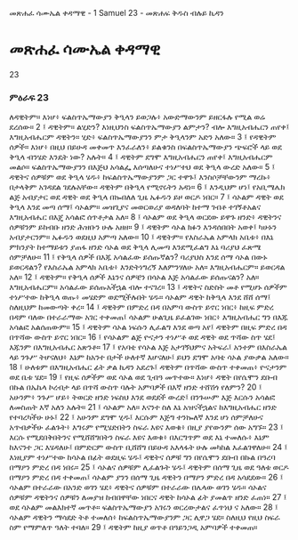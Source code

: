 ﻿
 መጽሐፈ ሳሙኤል ቀዳማዊ - 1 Samuel 23 - መጽሐፍ ቅዱስ ብሉይ ኪዳን
# መጽሐፈ ሳሙኤል ቀዳማዊ
23
### ምዕራፍ 23
ለዳዊትም። እነሆ፥ ፍልስጥኤማውያን ቅዒላን ይወጋሉ፥ አውድማውንም ይዘርፋሉ የሚል ወሬ ደረሰው።
2 ፤ ዳዊትም። ልሂድን? እነዚህንስ ፍልስጥኤማውያን ልምታን? ብሎ እግዚአብሔርን ጠየቀ፤ እግዚአብሔርም ዳዊትን። ሂድ፥ ፍልስጥኤማውያንን ምታ ቅዒላንም አድን አለው።
3 ፤ የዳዊትም ሰዎች። እነሆ፥ በዚህ በይሁዳ መቀመጥ እንፈራለን፥ ይልቁንስ በፍልስጥኤማውያን ጭፍሮች ላይ ወደ ቅዒላ ብንሄድ እንዴት ነው? አሉት።
4 ፤ ዳዊትም ደግሞ እግዚአብሔርን ጠየቀ፤ እግዚአብሔርም መልሶ። ፍልስጥኤማውያንን በእጅህ አሳልፌ እሰጣለሁና ተነሥተህ ወደ ቅዒላ ውረድ አለው።
5 ፤ ዳዊትና ሰዎቹም ወደ ቅዒላ ሄዱ፥ ከፍልስጥኤማውያንም ጋር ተዋጉ፤ እንስሶቻቸውንም ማረኩ፥ በታላቅም አገዳደል ገደሉአቸው። ዳዊትም በቅዒላ የሚኖሩትን አዳነ።
6 ፤ እንዲህም ሆነ፤ የአቢሜሌክ ልጅ አብያታር ወደ ዳዊት ወደ ቅዒላ በኰበለለ ጊዜ ኤፉዱን ይዞ ወርዶ ነበር።
7 ፤ ሳኦልም ዳዊት ወደ ቅዒላ እንደ መጣ ሰማ፤ ሳኦልም። መዝጊያና መወርወሪያ ወዳለባት ከተማ ገብቶ ተገኝቶአልና እግዚአብሔር በእጄ አሳልፎ ሰጥቶታል አለ።
8 ፤ ሳኦልም ወደ ቅዒላ ወርደው ይዋጉ ዘንድ፥ ዳዊትንና ሰዎቹንም ይከብቡ ዘንድ ሕዝቡን ሁሉ አዘዘ።
9 ፤ ዳዊትም ሳኦል ክፉን እንዳሰበበት አወቀ፤ ካሁኑን አብያታርንም። ኤፉዱን ወደዚህ አምጣ አለው።
10 ፤ ዳዊትም። የእስራኤል አምላክ አቤቱ፥ በእኔ ምክንያት ከተማይቱን ያጠፋ ዘንድ ሳኦል ወደ ቅዒላ ሊመጣ እንደሚፈልግ እኔ ባሪያህ ፈጽሜ ሰምቻለሁ።
11 ፤ የቅዒላ ሰዎች በእጁ አሳልፈው ይሰጡኛልን? ባሪያህስ እንደ ሰማ ሳኦል በውኑ ይወርዳልን? የእስራኤል አምላክ አቤቱ፥ እንድትነግረኝ እለምንሃለሁ አለ። እግዚአብሔርም። ይወርዳል አለ።
12 ፤ ዳዊትም። የቅዒላ ሰዎች እኔንና ሰዎቼን በሳኦል እጅ አሳልፈው ይሰጡናልን? አለ። እግዚአብሔርም። አሳልፈው ይሰጡአችኋል ብሎ ተናገረ።
13 ፤ ዳዊትና ስድስት መቶ የሚሆኑ ሰዎችም ተነሥተው ከቅዒላ ወጡ፥ መሄድም ወደሚችሉበት ሄዱ። ሳኦልም ዳዊት ከቅዒላ እንደ ሸሸ ሰማ፤ ስለዚህም ከመውጣት ቀረ።
14 ፤ ዳዊትም በምድረ በዳ በአምባ ውስጥ ይኖር ነበር፥ ከዚፍ ምድረ በዳም ባለው በተራራማው አገር ተቀመጠ፤ ሳኦልም ሁልጊዜ ይፈልገው ነበር፥ እግዚአብሔር ግን በእጁ አሳልፎ አልሰጠውም።
15 ፤ ዳዊትም ሳኦል ነፍሱን ሊፈልግ እንደ ወጣ አየ፤ ዳዊትም በዚፍ ምድረ በዳ በጥሻው ውስጥ ይኖር ነበር።
16 ፤ የሳኦልም ልጅ ዮናታን ተነሥቶ ወደ ዳዊት ወደ ጥሻው ስጥ ሄደ፤ እጁንም በእግዚአብሔር አጽንቶ።
17 ፤ የአባቴ የሳኦል እጅ አታገኝህምና አትፍራ፤ አንተም በእስራኤል ላይ ንጉሥ ትሆናለህ፥ እኔም ከአንተ በታች ሁለተኛ እሆናለሁ፤ ይህን ደግሞ አባቴ ሳኦል ያውቃል አለው።
18 ፤ ሁለቱም በእግዚአብሔር ፊት ቃል ኪዳን አደረጉ፤ ዳዊትም በጥሻው ውስጥ ተቀመጠ፥ ዮናታንም ወደ ቤቱ ሄደ።
19 ፤ የዚፍ ሰዎችም ወደ ሳኦል ወደ ጊብዓ መጥተው። እነሆ፥ ዳዊት በየሴሞን ደቡብ በኩል በኤኬላ ኮረብታ ላይ በጥሻ ውስጥ ባሉት አምባዎች በእኛ ዘንድ ተሸሽጎ የለምን?
20 ፤ አሁንም፥ ንጉሥ ሆይ፥ ትወርድ ዘንድ ነፍስህ እንደ ወደደች ውረድ፤ በንጉሡም እጅ እርሱን አሳልፎ ለመስጠት እኛ አለን አሉት።
21 ፤ ሳኦልም አለ። እናንተ ስለ እኔ አዝናችኋልና ከእግዚአብሔር ዘንድ የተባረካችሁ ሁኑ፤
22 ፤ አሁንም ደግሞ ሂዱ፤ እርሱም እጅግ ተንኰለኛ እንደ ሆነ ሰምቻለሁና አጥብቃችሁ ፈልጉት፥ እግሩም የሚሄድበትን ስፍራ እዩና እወቁ፥ በዚያ ያየውንም ሰው አግኙ።
23 ፤ እርሱ የሚደበቅበትንና የሚሸሸግበትን ስፍራ እዩና እወቁ፥ በእርግጥም ወደ እኔ ተመለሱ፥ እኔም ከእናንተ ጋር እሄዳለሁ፤ በምድርም ውስጥ ቢሸሸግ በይሁዳ አእላፋት ሁሉ መካከል እፈልገዋለሁ።
24 ፤ እነዚያም ተነሥተው ከሳኦል በፊት ወደዚፍ ሄዱ፤ ዳዊትና ሰዎቹ ግን በየሴሞን ደቡብ በኩል በዓረባ በማዖን ምድረ በዳ ነበሩ።
25 ፤ ሳኦልና ሰዎቹም ሊፈልጉት ሄዱ፤ ዳዊትም በሰማ ጊዜ ወደ ዓለቱ ወርዶ በማዖን ምድረ በዳ ተቀመጠ፤ ሳኦልም ያንን በሰማ ጊዜ ዳዊትን በማዖን ምድረ በዳ አሳደደው።
26 ፤ ሳኦልም በተራራው በአንድ ወገን ሄደ፥ ዳዊትና ሰዎቹም በተራራው በሌላው ወገን ሄዱ። ሳኦልና ሰዎቹም ዳዊትንና ሰዎቹን ለመያዝ ከብበዋቸው ነበርና ዳዊት ከሳኦል ፊት ያመልጥ ዘንድ ፈጠነ።
27 ፤ ወደ ሳኦልም መልእክተኛ መጥቶ። ፍልስጥኤማውያን አገሩን ወርረውታልና ፈጥነህ ና አለው።
28 ፤ ሳኦልም ዳዊትን ማሳደድ ትቶ ተመለሰ፥ ከፍልስጥኤማውያንም ጋር ሊዋጋ ሄደ። ስለዚህ የዚህ ስፍራ ስም የማምለጥ ዓለት ተባለ።
29 ፤ ዳዊትም ከዚያ ወጥቶ በዓይንጋዲ አምባዎች ተቀመጠ። 

